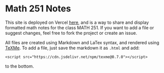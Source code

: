 # Math 251 Notes

This site is deployed on Vercel [here](https://math-251-notes.now.sh/), and is a way to share and display formatted math notes for the class MATH 251. If you want to add a file or suggest changes, feel free to fork the project or create an issue. 

All files are created using Markdown and LaTex syntax, and rendered using [TeXMe](https://github.com/susam/texme). To add a file, just save the markdown it as `.html` and add:
```
<script src="https://cdn.jsdelivr.net/npm/texme@0.7.0"></script>
```
to the bottom.
